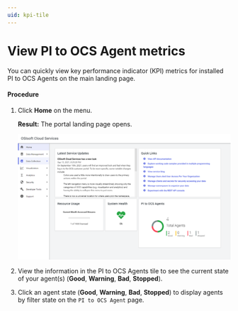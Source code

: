 ```yaml
---
uid: kpi-tile
---
```


# View PI to OCS Agent metrics

You can quickly view key performance indicator (KPI) metrics for installed PI to OCS Agents on the main landing page.

#### Procedure

1. Click **Home** on the menu. 

   **Result:** The portal landing page opens.

   ![](../../images/kpi-tile.png)

1.  View the information in the PI to OCS Agents tile to see the current state of your agent(s) (**Good**, **Warning**, **Bad**, **Stopped**).

1. Click an agent state (**Good**, **Warning**, **Bad**, **Stopped**) to display agents by filter state on the `PI to OCS Agent` page.
  